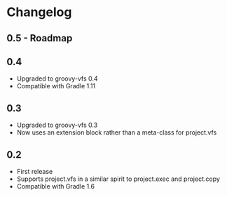 Changelog
=========

0.5 - Roadmap
-------------


0.4
---
+ Upgraded to groovy-vfs 0.4
+ Compatible with Gradle 1.11

0.3
---
+ Upgraded to groovy-vfs 0.3
+ Now uses an extension block rather than a meta-class for project.vfs

0.2
---
+ First release
+ Supports project.vfs in a similar spirit to project.exec and project.copy
+ Compatible with Gradle 1.6